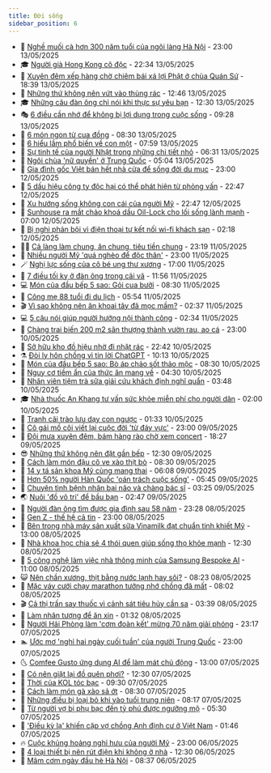 ```yaml
---
title: Đời sống
sidebar_position: 6
---
```


<!-- vnexpress-doi-song:START -->
- 🚀 [Nghề muối cà hơn 300 năm tuổi của ngôi làng Hà Nội](https://vnexpress.net/nghe-muoi-ca-hon-300-nam-tuoi-cua-ngoi-lang-ha-noi-4884625.html) - 23:00 13/05/2025
- 🎓 [Người già Hong Kong cô độc](https://vnexpress.net/nguoi-gia-hong-kong-co-doc-4885518.html) - 22:34 13/05/2025
- 🚦 [Xuyên đêm xếp hàng chờ chiêm bái xá lợi Phật ở chùa Quán Sứ](https://vnexpress.net/xuyen-dem-xep-hang-cho-chiem-bai-xa-loi-phat-o-chua-quan-su-4885569.html) - 18:39 13/05/2025
- 🦣 [Những thứ không nên vứt vào thùng rác](https://vnexpress.net/nhung-thu-khong-nen-vut-vao-thung-rac-4885366.html) - 12:46 13/05/2025
- 🎓 [Những câu đàn ông chỉ nói khi thực sự yêu bạn](https://vnexpress.net/nhung-cau-dan-ong-chi-noi-khi-thuc-su-yeu-ban-4884947.html) - 12:30 13/05/2025
- 🎭 [6 điều cần nhớ để không bị lợi dụng trong cuộc sống](https://vnexpress.net/6-dieu-can-nho-de-khong-bi-loi-dung-trong-cuoc-song-4885355.html) - 09:28 13/05/2025
- 🦅 [6 món ngon từ cua đồng](https://vnexpress.net/6-mon-ngon-tu-cua-dong-4885325.html) - 08:30 13/05/2025
- 🎃 [6 hiểu lầm phổ biến về con một](https://vnexpress.net/6-hieu-lam-pho-bien-ve-con-mot-4885308.html) - 07:59 13/05/2025
- 💪 [Sự tinh tế của người Nhật trong những chi tiết nhỏ](https://vnexpress.net/su-tinh-te-cua-nguoi-nhat-trong-nhung-chi-tiet-nho-4885088.html) - 06:31 13/05/2025
- 🐻 [Ngôi chùa &#39;nữ quyền&#39; ở Trung Quốc](https://vnexpress.net/ngoi-chua-nu-quyen-o-trung-quoc-4885274.html) - 05:04 13/05/2025
- 🧠 [Gia đình gốc Việt bán hết nhà cửa để sống đời du mục](https://vnexpress.net/gia-dinh-goc-viet-ban-het-nha-cua-de-song-doi-du-muc-4882723.html) - 23:00 12/05/2025
- 🐘 [5 dấu hiệu công ty độc hại có thể phát hiện từ phỏng vấn](https://vnexpress.net/5-dau-hieu-cong-ty-doc-hai-co-the-phat-hien-tu-phong-van-4885471.html) - 22:47 12/05/2025
- 👹 [Xu hướng sống không con cái của người Mỹ](https://vnexpress.net/xu-huong-song-khong-con-cai-cua-nguoi-my-4884862.html) - 22:47 12/05/2025
- 💂 [Sunhouse ra mắt chảo khoá dầu Oil-Lock cho lối sống lành mạnh](https://vnexpress.net/sunhouse-ra-mat-chao-khoa-dau-oil-lock-cho-loi-song-lanh-manh-4881682.html) - 07:00 12/05/2025
- 🦍 [Bị nghi phản bội vì điện thoại tự kết nối wi-fi khách sạn](https://vnexpress.net/bi-nghi-phan-boi-vi-dien-thoai-tu-ket-noi-wi-fi-khach-san-4884484.html) - 02:18 12/05/2025
- 🧑‍🏫 [Cả làng làm chung, ăn chung, tiêu tiền chung](https://vnexpress.net/ca-lang-lam-chung-an-chung-tieu-tien-chung-4881817.html) - 23:19 11/05/2025
- 🧰 [Nhiều người Mỹ &#39;quá nghèo để độc thân&#39;](https://vnexpress.net/nhieu-nguoi-my-qua-ngheo-de-doc-than-4884482.html) - 23:00 11/05/2025
- 🪄 [Nghị lực sống của cô bé ung thư xương](https://vnexpress.net/nghi-luc-song-cua-co-be-ung-thu-xuong-4884214.html) - 17:00 11/05/2025
- 🐲 [7 điều tối kỵ ở đàn ông trong cãi vã](https://vnexpress.net/7-dieu-toi-ky-o-dan-ong-trong-cai-va-4882902.html) - 11:56 11/05/2025
- 💻 [Món của đầu bếp 5 sao: Gỏi cua bưởi](https://vnexpress.net/mon-cua-dau-bep-5-sao-goi-cua-buoi-4883443.html) - 08:30 11/05/2025
- 🐘 [Cõng mẹ 88 tuổi đi du lịch](https://vnexpress.net/cong-me-88-tuoi-di-du-lich-4884359.html) - 05:54 11/05/2025
- 🎬 [Vì sao không nên ăn khoai tây đã mọc mầm?](https://vnexpress.net/vi-sao-khong-nen-an-khoai-tay-da-moc-mam-4882917.html) - 02:37 11/05/2025
- 💻 [5 câu nói giúp người hướng nội thành công](https://vnexpress.net/5-cau-noi-giup-nguoi-huong-noi-thanh-cong-4883198.html) - 02:34 11/05/2025
- 🧰 [Chàng trai biến 200 m2 sân thượng thành vườn rau, ao cá](https://vnexpress.net/chang-trai-bien-200-m2-san-thuong-thanh-vuon-rau-ao-ca-4883310.html) - 23:00 10/05/2025
- 🫣 [Sở hữu kho đồ hiệu nhờ đi nhặt rác](https://vnexpress.net/so-huu-kho-do-hieu-nho-di-nhat-rac-4884275.html) - 22:42 10/05/2025
- ⚗️ [Đòi ly hôn chồng vì tin lời ChatGPT](https://vnexpress.net/doi-ly-hon-chong-vi-tin-loi-chatgpt-4884171.html) - 10:13 10/05/2025
- 🌊 [Món của đầu bếp 5 sao: Bò áp chảo sốt thảo mộc](https://vnexpress.net/mon-cua-dau-bep-5-sao-bo-ap-chao-sot-thao-moc-4883413.html) - 08:30 10/05/2025
- 💃 [Nguy cơ tiềm ẩn của thức ăn mang về](https://vnexpress.net/nguy-co-tiem-an-cua-thuc-an-mang-ve-4883129.html) - 04:30 10/05/2025
- 🦆 [Nhân viên tiệm trà sữa giải cứu khách định nghĩ quẩn](https://vnexpress.net/nhan-vien-tiem-tra-sua-giai-cuu-khach-dinh-nghi-quan-4883915.html) - 03:48 10/05/2025
- 🎓 [Nhà thuốc An Khang tư vấn sức khỏe miễn phí cho người dân](https://vnexpress.net/nha-thuoc-an-khang-tu-van-suc-khoe-mien-phi-cho-nguoi-dan-4883901.html) - 02:00 10/05/2025
- 💪 [Tranh cãi trào lưu dạy con ngược](https://vnexpress.net/tranh-cai-trao-luu-day-con-nguoc-4883926.html) - 01:33 10/05/2025
- 🤔 [Cô gái mồ côi viết lại cuộc đời &#39;từ đáy vực&#39;](https://vnexpress.net/co-gai-mo-coi-viet-lai-cuoc-doi-tu-day-vuc-4881718.html) - 23:00 09/05/2025
- 🧰 [Đội mưa xuyên đêm, bám hàng rào chờ xem concert](https://vnexpress.net/doi-mua-xuyen-dem-bam-hang-rao-cho-xem-concert-4883950.html) - 18:27 09/05/2025
- 😎 [Những thứ không nên đặt gần bếp](https://vnexpress.net/nhung-thu-khong-nen-dat-gan-bep-4882893.html) - 12:30 09/05/2025
- 🌮 [Cách làm món đậu cô ve xào thịt bò](https://vnexpress.net/doi-song-cooking-dau-xao-thit-bo-4883405.html) - 08:30 09/05/2025
- 🧠 [14 y tá sản khoa Mỹ cùng mang thai](https://vnexpress.net/14-y-ta-san-khoa-my-cung-mang-thai-4883691.html) - 06:08 09/05/2025
- 🎡 [Hơn 50% người Hàn Quốc &#39;oán trách cuộc sống&#39;](https://vnexpress.net/hon-50-nguoi-han-quoc-oan-trach-cuoc-song-4883650.html) - 05:45 09/05/2025
- 🎡 [Chuyện tình bệnh nhân bại não và chàng bác sĩ](https://vnexpress.net/chuyen-tinh-benh-nhan-bai-nao-va-chang-bac-si-4883127.html) - 03:25 09/05/2025
- 🌏 [Nuôi &#39;đồ vô tri&#39; để bầu bạn](https://vnexpress.net/nuoi-do-vo-tri-de-bau-ban-4883373.html) - 02:47 09/05/2025
- 🐻 [Người đàn ông tìm được gia đình sau 58 năm](https://vnexpress.net/nguoi-dan-ong-tim-duoc-gia-dinh-sau-58-nam-4882712.html) - 23:28 08/05/2025
- 💂 [Gen Z - thế hệ cả tin](https://vnexpress.net/gen-z-the-he-ca-tin-4883445.html) - 23:00 08/05/2025
- 🥸 [Bên trong nhà máy sản xuất sữa Vinamilk đạt chuẩn tinh khiết Mỹ](https://vnexpress.net/ben-trong-nha-may-san-xuat-sua-vinamilk-dat-chuan-tinh-khiet-my-4882268.html) - 13:00 08/05/2025
- 🌋 [Nhà khoa học chia sẻ 4 thói quen giúp sống thọ khỏe mạnh](https://vnexpress.net/nha-khoa-hoc-chia-se-4-thoi-quen-giup-song-tho-khoe-manh-4882991.html) - 12:30 08/05/2025
- 🦩 [5 công nghệ làm việc nhà thông minh của Samsung Bespoke AI](https://vnexpress.net/5-cong-nghe-lam-viec-nha-thong-minh-cua-samsung-bespoke-ai-4883391.html) - 11:00 08/05/2025
- 😺 [Nên chần xương, thịt bằng nước lạnh hay sôi?](https://vnexpress.net/doi-song-cooking-chan-xuong-thit-bang-nuoc-lanh-hay-soi-4883351.html) - 08:23 08/05/2025
- 🐻 [Mặc váy cưới chạy marathon tưởng nhớ chồng đã mất](https://vnexpress.net/mac-vay-cuoi-chay-marathon-tuong-nho-chong-da-mat-4883221.html) - 08:02 08/05/2025
- 🎬 [Cả thị trấn say thuốc vì cảnh sát tiêu hủy cần sa](https://vnexpress.net/ca-thi-tran-say-thuoc-vi-canh-sat-tieu-huy-can-sa-4883118.html) - 03:39 08/05/2025
- 🎊 [Làm nhân tượng để ăn xin](https://vnexpress.net/lam-nhan-tuong-de-an-xin-4882996.html) - 01:32 08/05/2025
- 💄 [Người Hải Phòng làm &#39;cơm đoàn kết&#39; mừng 70 năm giải phóng](https://vnexpress.net/nguoi-hai-phong-lam-com-doan-ket-mung-70-nam-giai-phong-4882673.html) - 23:17 07/05/2025
- 🏊 [Ước mơ &#39;nghỉ hai ngày cuối tuần&#39; của người Trung Quốc](https://vnexpress.net/uoc-mo-nghi-hai-ngay-cuoi-tuan-cua-nguoi-trung-quoc-4882930.html) - 23:00 07/05/2025
- 🌜 [Comfee Gusto ứng dụng AI để làm mát chủ động](https://vnexpress.net/comfee-gusto-ung-dung-ai-de-lam-mat-chu-dong-4882954.html) - 13:00 07/05/2025
- 🤡 [Có nên giặt lại đồ quên phơi?](https://vnexpress.net/co-nen-giat-lai-do-quen-phoi-4882849.html) - 12:30 07/05/2025
- 🥰 [Thời của KOL tóc bạc](https://vnexpress.net/thoi-cua-kol-toc-bac-4882801.html) - 09:30 07/05/2025
- 🦍 [Cách làm món gà xào sả ớt](https://vnexpress.net/doi-song-cooking-cach-lam-mon-ga-xao-sa-ot-4882412.html) - 08:30 07/05/2025
- 🫣 [Những điều bị loại bỏ khi vào tuổi trung niên](https://vnexpress.net/nhung-dieu-bi-loai-bo-khi-vao-tuoi-trung-nien-4882806.html) - 08:17 07/05/2025
- 🚦 [Từ người vợ bị phụ bạc đến tỷ phú được ngưỡng mộ](https://vnexpress.net/tu-nguoi-vo-bi-phu-bac-den-ty-phu-duoc-nguong-mo-4882476.html) - 05:30 07/05/2025
- 🐘 [&#39;Điều kỳ lạ&#39; khiến cặp vợ chồng Anh định cư ở Việt Nam](https://vnexpress.net/dieu-ky-la-khien-cap-vo-chong-anh-dinh-cu-o-viet-nam-4882340.html) - 01:46 07/05/2025
- 🔥 [Cuộc khủng hoảng nghỉ hưu của người Mỹ](https://vnexpress.net/cuoc-khung-hoang-nghi-huu-cua-nguoi-my-4882332.html) - 23:00 06/05/2025
- 🎃 [4 loại thiết bị nên rút điện khi không ở nhà](https://vnexpress.net/4-loai-thiet-bi-nen-rut-dien-khi-khong-o-nha-4882233.html) - 12:30 06/05/2025
- 🥳 [Mâm cơm ngày đầu hè Hà Nội](https://vnexpress.net/doi-song-cooking-mam-com-ngay-dau-he-ha-noi-4882299.html) - 08:37 06/05/2025<!-- vnexpress-doi-song:END -->
